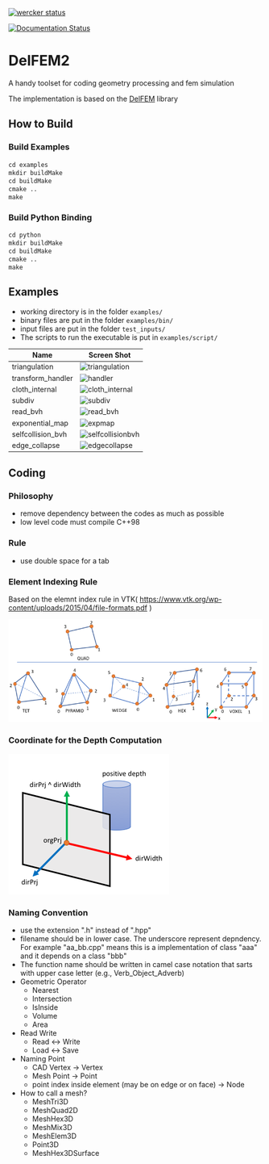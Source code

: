 [![wercker status](https://app.wercker.com/status/03b6d924ec82270e22a04c3584fbf4de/s/master "wercker status")](https://app.wercker.com/project/byKey/03b6d924ec82270e22a04c3584fbf4de)

[![Documentation Status](https://readthedocs.org/projects/delfem2/badge/?version=latest)](https://delfem2.readthedocs.io/en/latest/?badge=latest)


# DelFEM2

A handy toolset for coding geometry processing and fem simulation

The implementation is based on the [DelFEM](https://github.com/nobuyuki83/DelFEM) library


## How to Build

### Build Examples
```
cd examples
mkdir buildMake
cd buildMake
cmake ..
make
```

### Build Python Binding
```
cd python
mkdir buildMake
cd buildMake
cmake ..
make
```


## Examples

- working directory is in the folder `examples/`
- binary files are put in the folder `examples/bin/`
- input files are put in the folder `test_inputs/`
- The scripts to run the executable is put in `examples/script/`


| Name | Screen Shot |
| ------------- | ------------- |
| triangulation | ![triangulation](img/screenshot_triangulation.png) |
| transform_handler  | ![handler](img/screenshot_handler.png) |
| cloth_internal | ![cloth_internal](img/screenshot_clothinternal.png) |
| subdiv | ![subdiv](img/screenshot_subdiv.png) |
| read_bvh | ![read_bvh](img/screenshot_readbvh.png) |
| exponential_map | ![expmap](img/screenshot_expmap.png) |
| selfcollision_bvh | ![selfcollisionbvh](img/screenshot_selfcollisionbvh.png) |
| edge_collapse | ![edgecollapse](img/screenshot_edgecollapse.png) |


## Coding

### Philosophy
- remove dependency between the codes as much as possible
- low level code must compile C++98


### Rule
- use double space for a tab


### Element Indexing Rule

Based on the elemnt index rule in VTK( https://www.vtk.org/wp-content/uploads/2015/04/file-formats.pdf )

![element index](./img/element_index.png)


### Coordinate for the Depth Computation

![depth_coord](./img/depth.png)


### Naming Convention
* use the extension ".h" instead of ".hpp"
* filename should be in lower case. The underscore represent depndency. For example "aa_bb.cpp" means this is a implementation of class "aaa" and it depends on a class "bbb"
* The function name should be written in camel case notation that sarts with upper case letter (e.g., Verb_Object_Adverb)
* Geometric Operator
  * Nearest
  * Intersection
  * IsInside
  * Volume
  * Area
* Read Write
  * Read <-> Write
  * Load <-> Save
* Naming Point
  * CAD Vertex -> Vertex
  * Mesh Point -> Point
  * point index inside element (may be on edge or on face) -> Node
* How to call a mesh?
  * MeshTri3D
  * MeshQuad2D
  * MeshHex3D
  * MeshMix3D
  * MeshElem3D
  * Point3D
  * MeshHex3DSurface